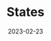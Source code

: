 ---
date: '2023-02-23'
title: "States"
menu:
  corda-5:
    identifier: corda-5-develop-states
    parent: corda-5-develop-ledger
    weight: 1000
section_menu: corda-5
---